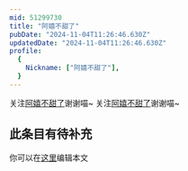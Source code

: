 ```yaml
---
mid: 51299730
title: "阿嬉不甜了"
pubDate: "2024-11-04T11:26:46.630Z"
updatedDate: "2024-11-04T11:26:46.630Z"
profile:
  {
    Nickname: ["阿嬉不甜了"],
  }
---
```


关注[阿嬉不甜了](https://space.bilibili.com/51299730)谢谢喵~ 关注[阿嬉不甜了](https://space.bilibili.com/51299730)谢谢喵~

## 此条目有待补充
你可以在[这里](https://github.com/Yuhanawa/VTuber.ICU/edit/master/src/content/v/阿嬉不甜了/index.md)编辑本文
